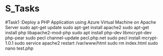 # S_Tasks

#Task1 :Deploy a PHP Application using Azure Virtual Machine on Apache Server
sudo apt-get update
sudo apt-get install apache2
sudo apt-get install php libapache2-mod-php
sudo apt install php-dev libmcrypt-dev php-pear
sudo pecl channel-update pecl.php.net
sudo pecl install mcrypt-1.0.1
sudo service apache2 restart
/var/www/html
sudo rm index.html
sudo nano test.php
